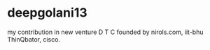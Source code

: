 # deepgolani13

my contribution in new venture D T C founded by nirols.com, iit-bhu ThinQbator, cisco.
